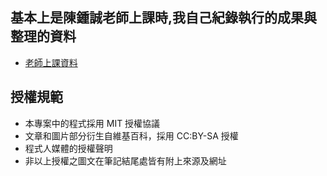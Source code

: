 ## 基本上是陳鍾誠老師上課時,我自己紀錄執行的成果與整理的資料  
* [老師上課資料](https://gitlab.com/ccc109/ai)

## 授權規範
* 本專案中的程式採用 MIT 授權協議
* 文章和圖片部分衍生自維基百科，採用 CC:BY-SA 授權
* 程式人媒體的授權聲明
* 非以上授權之圖文在筆記結尾處皆有附上來源及網址